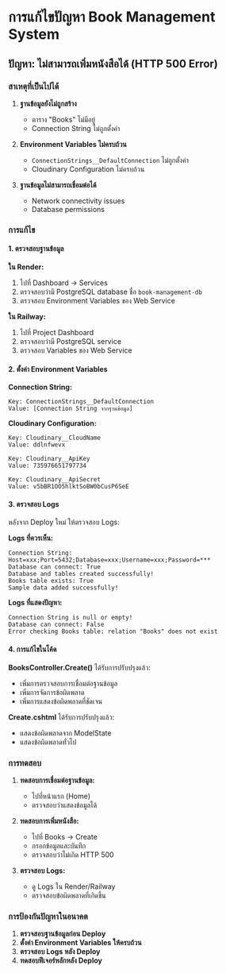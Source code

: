 # การแก้ไขปัญหา Book Management System

## ปัญหา: ไม่สามารถเพิ่มหนังสือได้ (HTTP 500 Error)

### สาเหตุที่เป็นไปได้

1. **ฐานข้อมูลยังไม่ถูกสร้าง**
   - ตาราง "Books" ไม่มีอยู่
   - Connection String ไม่ถูกตั้งค่า

2. **Environment Variables ไม่ครบถ้วน**
   - `ConnectionStrings__DefaultConnection` ไม่ถูกตั้งค่า
   - Cloudinary Configuration ไม่ครบถ้วน

3. **ฐานข้อมูลไม่สามารถเชื่อมต่อได้**
   - Network connectivity issues
   - Database permissions

### การแก้ไข

#### 1. ตรวจสอบฐานข้อมูล

**ใน Render:**
1. ไปที่ Dashboard → Services
2. ตรวจสอบว่ามี PostgreSQL database ชื่อ `book-management-db`
3. ตรวจสอบ Environment Variables ของ Web Service

**ใน Railway:**
1. ไปที่ Project Dashboard
2. ตรวจสอบว่ามี PostgreSQL service
3. ตรวจสอบ Variables ของ Web Service

#### 2. ตั้งค่า Environment Variables

**Connection String:**
```
Key: ConnectionStrings__DefaultConnection
Value: [Connection String จากฐานข้อมูล]
```

**Cloudinary Configuration:**
```
Key: Cloudinary__CloudName
Value: ddlnfwevx

Key: Cloudinary__ApiKey
Value: 735976651797734

Key: Cloudinary__ApiSecret
Value: v5bBR1OO5hlktSoBW0bCusP6SeE
```

#### 3. ตรวจสอบ Logs

หลังจาก Deploy ใหม่ ให้ตรวจสอบ Logs:

**Logs ที่ควรเห็น:**
```
Connection String: Host=xxx;Port=5432;Database=xxx;Username=xxx;Password=***
Database can connect: True
Database and tables created successfully!
Books table exists: True
Sample data added successfully!
```

**Logs ที่แสดงปัญหา:**
```
Connection String is null or empty!
Database can connect: False
Error checking Books table: relation "Books" does not exist
```

#### 4. การแก้ไขในโค้ด

**BooksController.Create()** ได้รับการปรับปรุงแล้ว:
- เพิ่มการตรวจสอบการเชื่อมต่อฐานข้อมูล
- เพิ่มการจัดการข้อผิดพลาด
- เพิ่มการแสดงข้อผิดพลาดที่ชัดเจน

**Create.cshtml** ได้รับการปรับปรุงแล้ว:
- แสดงข้อผิดพลาดจาก ModelState
- แสดงข้อผิดพลาดทั่วไป

### การทดสอบ

1. **ทดสอบการเชื่อมต่อฐานข้อมูล:**
   - ไปที่หน้าแรก (Home)
   - ตรวจสอบว่าแสดงข้อมูลได้

2. **ทดสอบการเพิ่มหนังสือ:**
   - ไปที่ Books → Create
   - กรอกข้อมูลและบันทึก
   - ตรวจสอบว่าไม่เกิด HTTP 500

3. **ตรวจสอบ Logs:**
   - ดู Logs ใน Render/Railway
   - ตรวจสอบข้อผิดพลาดที่เกิดขึ้น

### การป้องกันปัญหาในอนาคต

1. **ตรวจสอบฐานข้อมูลก่อน Deploy**
2. **ตั้งค่า Environment Variables ให้ครบถ้วน**
3. **ตรวจสอบ Logs หลัง Deploy**
4. **ทดสอบฟีเจอร์หลักหลัง Deploy** 